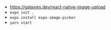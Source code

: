 - https://galaxies.dev/react-native-image-upload
- `expo init .`
- `expo install expo-image-picker`
- `yarn start`


